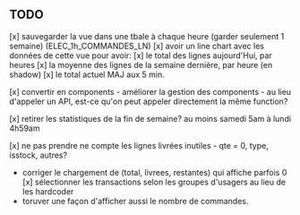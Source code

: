 ## TODO

[x] sauvegarder la vue dans une tbale à chaque heure (garder seulement 1 semaine) (ELEC_1h_COMMANDES_LN)
[x] avoir un line chart avec les données de cette vue pour avoir:
    [x] le total des lignes aujourd'Hui, par heures
    [x] la moyenne des lignes de la semaine dernière, par heure (en shadow)
    [x] le total actuel MAJ aux 5 min.

[x] convertir en components
    - améliorer la gestion des components
    - au lieu d'appeler un API, est-ce qu'on peut appeler directement la même function?
    
[x] retirer les statistiques de la fin de semaine? au moins samedi 5am à lundi 4h59am

[x] ne pas prendre ne compte les lignes livrées inutiles
    - qte = 0, type, isstock, autres?

- corriger le chargement de (total, livrees, restantes) qui affiche parfois 0
[x] sélectionner les transactions selon les groupes d'usagers au lieu de les hardcoder
- toruver une façon d'afficher aussi le nombre de commandes.
